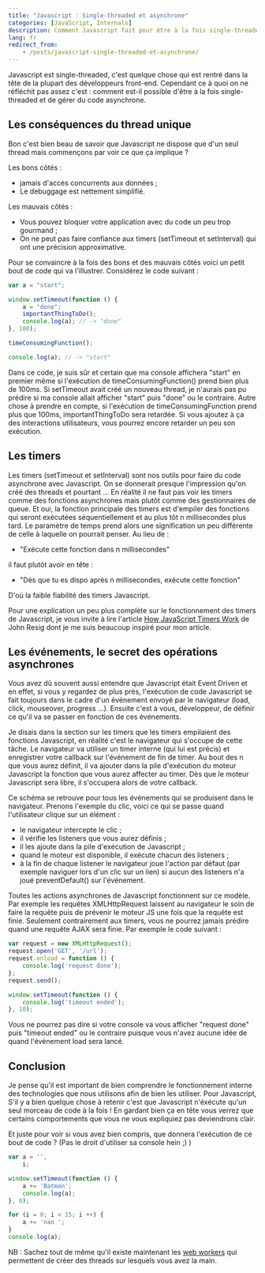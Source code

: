 ```yaml
---
title: "Javascript : Single-threaded et asynchrone"
categories: [JavaScript, Internals]
description: Comment Javascript fait pour être à la fois single-threaded et asynchrone.
lang: fr
redirect_from:
    - /posts/javascript-single-threaded-et-asynchrone/
---
```


Javascript est single-threaded, c'est quelque chose qui est rentré dans la tête de la plupart des développeurs front-end. Cependant ce à quoi on ne réfléchit pas assez c'est : comment est-il possible d'être à la fois single-threaded et de gérer du code asynchrone.

## Les conséquences du thread unique

Bon c'est bien beau de savoir que Javascript ne dispose que d'un seul thread mais commençons par voir ce que ça implique ?

Les bons côtés :

- jamais d'accès concurrents aux données ;
- Le debuggage est nettement simplifié.

Les mauvais côtés :

- Vous pouvez bloquer votre application avec du code un peu trop gourmand ;
- On ne peut pas faire confiance aux timers (setTimeout et setInterval) qui ont une précision approximative.

Pour se convaincre à la fois des bons et des mauvais côtés voici un petit bout de code qui va l'illustrer.
Considérez le code suivant :

```javascript
var a = "start";

window.setTimeout(function () {
    a = "done";
    importantThingToDo();
    console.log(a); // -> "done"
}, 100);

timeConsumingFunction();

console.log(a); // -> "start"
```

Dans ce code, je suis sûr et certain que ma console affichera "start" en premier même si l'exécution de timeConsumingFunction() prend bien plus de 100ms.
Si setTimeout avait créé un nouveau thread, je n'aurais pas pu prédire si ma console allait afficher "start" puis "done" ou le contraire.
Autre chose à prendre en compte, si l'exécution de timeConsumingFunction prend plus que 100ms, importantThingToDo sera retardée. Si vous ajoutez à ça des interactions utilisateurs, vous pourrez encore retarder un peu son exécution.

## Les timers

Les timers (setTimeout et setInterval) sont nos outils pour faire du code asynchrone avec Javascript. On se donnerait presque l'impression qu'on créé des threads et pourtant ...
En réalité il ne faut pas voir les timers comme des fonctions asynchrones mais plutôt comme des gestionnaires de queue. Et oui, la fonction principale des timers est d'empiler des fonctions qui seront exécutées séquentiellement et au plus tôt n millisecondes plus tard.
Le paramètre de temps prend alors une signification un peu différente de celle à laquelle on pourrait penser. Au lieu de :

- "Exécute cette fonction dans n millisecondes"

il faut plutôt avoir en tête :

- "Dès que tu es dispo après n millisecondes, exécute cette fonction"

D'où la faible fiabilité des timers Javascript.

Pour une explication un peu plus complète sur le fonctionnement des timers de Javascript, je vous invite à lire l'article [How JavaScript Timers Work](http://ejohn.org/blog/how-javascript-timers-work/) de John Resig dont je me suis beaucoup inspiré pour mon article.

## Les événements, le secret des opérations asynchrones

Vous avez dû souvent aussi entendre que Javascript était Event Driven et en effet, si vous y regardez de plus près, l'exécution de code Javascript se fait toujours dans le cadre d'un événement envoyé par le navigateur (load, click, mouseover, progress ...). Ensuite c'est à vous, développeur, de définir ce qu'il va se passer en fonction de ces événements.

Je disais dans la section sur les timers que les timers empilaient des fonctions Javascript, en réalité c'est le navigateur qui s'occupe de cette tâche. Le navigateur va utiliser un timer interne (qui lui est précis) et enregistrer votre callback sur l'événement de fin de timer. Au bout des n que vous aurez définit, il va ajouter dans la pile d'exécution du moteur Javascript la fonction que vous aurez affecter au timer. Dès que le moteur Javascript sera libre, il s'occupera alors de votre callback.

Ce schéma se retrouve pour tous les événements qui se produisent dans le navigateur. Prenons l'exemple du clic, voici ce qui se passe quand l'utilisateur clique sur un élément :

- le navigateur intercepte le clic ;
- il vérifie les listeners que vous aurez définis ;
- il les ajoute dans la pile d'exécution de Javascript ;
- quand le moteur est disponible, il exécute chacun des listeners ;
- à la fin de chaque listener le navigateur joue l'action par défaut (par exemple naviguer lors d'un clic sur un lien) si aucun des listeners n'a joué preventDefault() sur l'événement.

Toutes les actions asynchrones de Javascript fonctionnent sur ce modèle. Par exemple les requêtes XMLHttpRequest laissent au navigateur le soin de faire la requête puis de prévenir le moteur JS une fois que la requête est finie. Seulement contrairement aux timers, vous ne pourrez jamais prédire quand une requête AJAX sera finie. Par exemple le code suivant :

```javascript
var request = new XMLHttpRequest();
request.open('GET', '/url');
request.onload = function () {
    console.log('request done');
};
request.send();

window.setTimeout(function () {
    console.log('timeout ended');
}, 10);
```

Vous ne pourrez pas dire si votre console va vous afficher "request done" puis "timeout ended" ou le contraire puisque vous n'avez aucune idée de quand l'événement load sera lancé.

## Conclusion

Je pense qu'il est important de bien comprendre le fonctionnement interne des technologies que nous utilisons afin de bien les utiliser. Pour Javascript, S'il y a bien quelque chose à retenir c'est que Javascript n'éxécute qu'un seul morceau de code à la fois ! En gardant bien ça en tête vous verrez que certains comportements que vous ne vous expliquiez pas deviendrons clair.

Et juste pour voir si vous avez bien compris, que donnera l'exécution de ce bout de code ? (Pas le droit d'utiliser sa console hein ;) )

```javascript
var a = '',
    i;

window.setTimeout(function () {
    a += 'Batman';
    console.log(a);
}, 0);

for (i = 0; i < 15; i ++) {
    a += 'nan ';
}
console.log(a);
```

NB : Sachez tout de même qu'il existe maintenant les [web workers](https://developer.mozilla.org/en-US/docs/Web/Guide/Performance/Using_web_workers) qui permettent de créer des threads sur lesquels vous avez la main.
